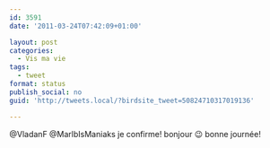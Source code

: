 ```yaml
---
id: 3591
date: '2011-03-24T07:42:09+01:00'

layout: post
categories:
  - Vis ma vie
tags:
  - tweet
format: status
publish_social: no
guid: 'http://tweets.local/?birdsite_tweet=50824710317019136'

---
```


@VladanF @MarlbIsManiaks je confirme! bonjour 😉 bonne journée!